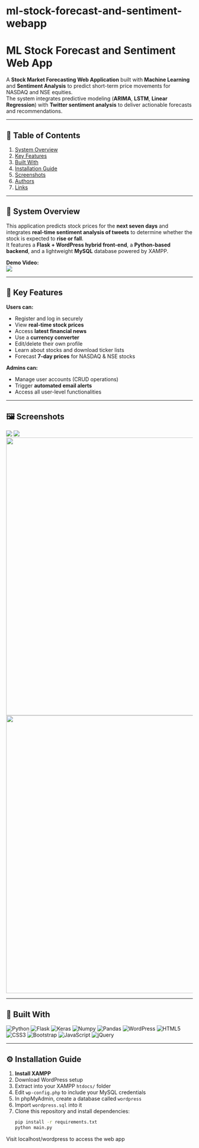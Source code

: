 # ml-stock-forecast-and-sentiment-webapp
# ML Stock Forecast and Sentiment Web App

A **Stock Market Forecasting Web Application** built with **Machine Learning** and **Sentiment Analysis** to predict short-term price movements for NASDAQ and NSE equities.  
The system integrates predictive modeling (**ARIMA**, **LSTM**, **Linear Regression**) with **Twitter sentiment analysis** to deliver actionable forecasts and recommendations.

---

## 📖 Table of Contents
1. [System Overview](#system-overview)
2. [Key Features](#key-features)
3. [Built With](#built-with)
4. [Installation Guide](#installation-guide)
5. [Screenshots](#screenshots)
6. [Authors](#authors)
7. [Links](#links)

---

## 🧠 System Overview

This application predicts stock prices for the **next seven days** and integrates **real-time sentiment analysis of tweets** to determine whether the stock is expected to **rise or fall**.  
It features a **Flask + WordPress hybrid front-end**, a **Python-based backend**, and a lightweight **MySQL** database powered by XAMPP.

**Demo Video:**  
[<img src="https://github.com/kaushikjadhav01/Stock-Market-Prediction-Web-App-using-Machine-Learning-And-Sentiment-Analysis/blob/master/screenshots/banner.png">](https://www.youtube.com/watch?v=xnq7mBdJAJk "Stock Market Prediction Web App Demo")

---

## 🌟 Key Features

**Users can:**
- Register and log in securely  
- View **real-time stock prices**
- Access **latest financial news**
- Use a **currency converter**
- Edit/delete their own profile
- Learn about stocks and download ticker lists
- Forecast **7-day prices** for NASDAQ & NSE stocks

**Admins can:**
- Manage user accounts (CRUD operations)
- Trigger **automated email alerts**
- Access all user-level functionalities

---

## 🖼️ Screenshots

<img src="https://github.com/kaushikjadhav01/Stock-Market-Prediction-Web-App-using-Machine-Learning-And-Sentiment-Analysis/blob/master/screenshots/banner.png">
<img src="https://github.com/kaushikjadhav01/Stock-Market-Prediction-Web-App-using-Machine-Learning-And-Sentiment-Analysis/blob/master/screenshots/banner2.PNG">
<img src="https://github.com/kaushikjadhav01/Stock-Market-Prediction-Web-App-using-Machine-Learning-And-Sentiment-Analysis/blob/master/screenshots/11-resuts.png" width="750">
<img src="https://github.com/kaushikjadhav01/Stock-Market-Prediction-Web-App-using-Machine-Learning-And-Sentiment-Analysis/blob/master/screenshots/wp-admin.PNG" width="750">

---

## 🧱 Built With

![Python](https://img.shields.io/badge/Python-3776AB?style=for-the-badge&logo=python&logoColor=white)
![Flask](https://img.shields.io/badge/Flask-000000?style=for-the-badge&logo=flask&logoColor=white)
![Keras](https://img.shields.io/badge/Keras-red?style=for-the-badge&logo=keras&logoColor=white)
![Numpy](https://img.shields.io/badge/Numpy-blue?style=for-the-badge&logo=numpy&logoColor=white)
![Pandas](https://img.shields.io/badge/Pandas-green?style=for-the-badge&logo=pandas&logoColor=white)
![WordPress](https://img.shields.io/badge/Wordpress-006699?style=for-the-badge&logo=wordpress&logoColor=white)
![HTML5](https://img.shields.io/badge/HTML5-E34F26?style=for-the-badge&logo=html5&logoColor=white)
![CSS3](https://img.shields.io/badge/CSS3-1572B6?style=for-the-badge&logo=css3&logoColor=white)
![Bootstrap](https://img.shields.io/badge/Bootstrap-563D7C?style=for-the-badge&logo=bootstrap&logoColor=white)
![JavaScript](https://img.shields.io/badge/JavaScript-323330?style=for-the-badge&logo=javascript&logoColor=F7DF1E)
![jQuery](https://img.shields.io/badge/jQuery-0769AD?style=for-the-badge&logo=jquery&logoColor=white)

---

## ⚙️ Installation Guide

1. **Install XAMPP**
2. Download WordPress setup 
3. Extract into your XAMPP `htdocs/` folder
4. Edit `wp-config.php` to include your MySQL credentials
5. In phpMyAdmin, create a database called `wordpress`
6. Import `wordpress.sql` into it
7. Clone this repository and install dependencies:
   ```bash
   pip install -r requirements.txt
   python main.py
Visit localhost/wordpress to access the web app

